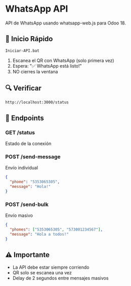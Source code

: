 # WhatsApp API

API de WhatsApp usando whatsapp-web.js para Odoo 18.

## 🚀 Inicio Rápido

```bash
Iniciar-API.bat
```

1. Escanea el QR con WhatsApp (solo primera vez)
2. Espera: "✅ WhatsApp está listo!"
3. NO cierres la ventana

## 🔍 Verificar

```
http://localhost:3000/status
```

## 📡 Endpoints

### GET /status
Estado de la conexión

### POST /send-message
Envío individual
```json
{
  "phone": "5353065305",
  "message": "Hola!"
}
```

### POST /send-bulk
Envío masivo
```json
{
  "phones": ["5353065305", "573001234567"],
  "message": "Hola a todos!"
}
```

## ⚠️ Importante

- La API debe estar siempre corriendo
- QR solo se escanea una vez
- Delay de 2 segundos entre mensajes masivos
